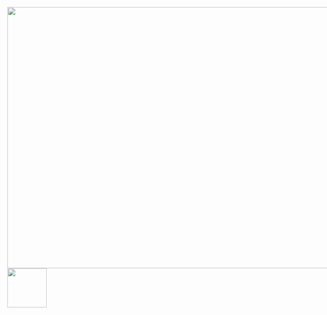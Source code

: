 <html>
  <head>
   <title></title>
   <style>
    .contenedor{
   text-aling:center;
   height:600px;
   width:1200;
   float:left;
   
   .contenedorr{
     text-aling: center;
     background: whrite;
     border: 2px solid black;
      height: 300px;
      width: 400;
      float:left;
     }
   </style>
   </head>
  <body>
 <div class="contenedor">
  <img src="https://i.pinimg.com/originals/45/85/76/45857680b9afcaf0782e0b5788ec7fd2.jpg" width="1200px" height="600px">
   <div class="contenedorr">
  <img src="https://i.pinimg.com/originals/05/d0/06/05d006704f4eaa03e232c709f45f47e6.jpg" width="90px" height="90px">
    
 </body>
 </html>
